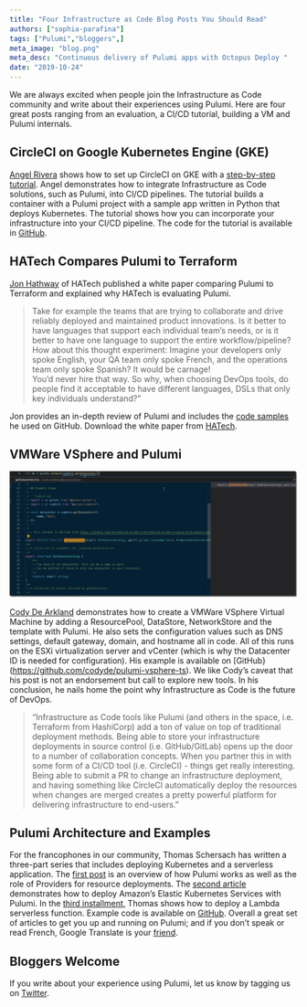 ```yaml
---
title: "Four Infrastructure as Code Blog Posts You Should Read"
authors: ["sophia-parafina"]
tags: ["Pulumi","bloggers",]
meta_image: "blog.png"
meta_desc: "Continuous delivery of Pulumi apps with Octopus Deploy "
date: "2019-10-24"
---
```


We are always excited when people join the Infrastructure as Code community and write about their experiences using Pulumi. Here are four great posts ranging from an evaluation, a CI/CD tutorial, building a VM and Pulumi internals.

## CircleCI on Google Kubernetes Engine (GKE)

[Angel Rivera](https://twitter.com/punkdata) shows how to set up CircleCI on GKE with a [step-by-step tutorial](https://circleci.com/blog/automate-releases-from-pipelines-using-infrastructure-as-code/). Angel demonstrates how to integrate Infrastructure as Code solutions, such as Pulumi, into CI/CD pipelines. The tutorial builds a container with a Pulumi project with a sample app written in Python that deploys Kubernetes. The tutorial shows how you can incorporate your infrastructure into your CI/CD pipeline. The code for the tutorial is available in [GitHub](https://github.com/datapunkz/orb-pulumi-gcp).

## HATech Compares Pulumi to Terraform

[Jon Hathway](https://twitter.com/hatechllc) of HATech published a white paper comparing Pulumi to Terraform and explained why HATech is evaluating Pulumi.

> Take for example the teams that are trying to collaborate and drive reliably deployed and maintained product innovations. Is it better to have languages that support each individual team’s needs, or is it better to have one language to support the entire workflow/pipeline? </BR>
> How about this thought experiment: Imagine your developers only spoke English, your QA team only spoke French, and the operations team only spoke Spanish? It would be carnage!</BR>
>You’d never hire that way. So why, when choosing DevOps tools, do people find it acceptable to have different languages, DSLs that only key individuals understand?”

Jon provides an in-depth review of Pulumi and includes the [code samples](https://github.com/hatech/demo-pulumi-python) he used on GitHub. Download the white paper from [HATech](https://hatech.io/pulumi-v-terraform-whitepaper-lp/).

## VMWare VSphere and Pulumi

![peek definition](peek-definition.jpg)

[Cody De Arkland](https://twitter.com/Codydearkland) demonstrates how to create a VMWare VSphere Virtual Machine by adding a ResourcePool, DataStore, NetworkStore and the template with Pulumi. He also sets the configuration values such as DNS settings, default gateway, domain, and hostname all in code. All of this runs on the ESXi virtualization server and vCenter (which is why the Datacenter ID is needed for configuration). His example is available on [GitHub}(https://github.com/codyde/pulumi-vsphere-ts). We like Cody’s caveat that his post is not an endorsement but call to explore new tools. In his conclusion, he nails home the point why Infrastructure as Code is the future of DevOps.

> “Infrastructure as Code tools like Pulumi (and others in the space, i.e. Terraform from HashiCorp) add a ton of value on top of traditional deployment methods. Being able to store your infrastructure deployments in source control (i.e. GitHub/GitLab) opens up the door to a number of collaboration concepts. When you partner this in with some form of a CI/CD tool (i.e. CircleCI) - things get really interesting. Being able to submit a PR to change an infrastructure deployment, and having something like CircleCI automatically deploy the resources when changes are merged creates a pretty powerful platform for delivering infrastructure to end-users.”

## Pulumi Architecture and Examples

For the francophones in our community, Thomas Schersach has written a three-part series that includes deploying Kubernetes and a serverless application. The [first post](https://blog.octo.com/decouvrir-les-cloud-native-languages-avec-pulumi/) is an overview of how Pulumi works as well as the role of Providers for resource deployments. The [second article](https://blog.octo.com/pulumi-par-la-pratique-kubernetes/) demonstrates how to deploy Amazon’s Elastic Kubernetes Services with Pulumi. In the [third installment](https://blog.octo.com/pulumi-par-la-pratique-serverless/), Thomas shows how to deploy a Lambda serverless function. Example code is available on [GitHub](https://github.com/Tirke/try-pulumi). Overall a great set of articles to get you up and running on Pulumi; and if you don’t speak or read French, Google Translate is your [friend](https://translate.google.com/translate?sl=fr&tl=en&u=https://blog.octo.com/author/thomas-schersach-thom/).

## Bloggers Welcome

If you write about your experience using Pulumi, let us know by tagging us on [Twitter](pulumicorp).